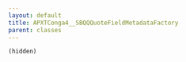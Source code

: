```yaml
---
layout: default
title: APXTConga4__SBQQQuoteFieldMetadataFactory
parent: classes
---
```


```(hidden)```
